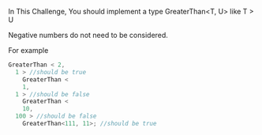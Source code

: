 In This Challenge, You should implement a type GreaterThan<T, U> like T > U

Negative numbers do not need to be considered.

For example

```typescript
GreaterThan < 2,
  1 > //should be true
    GreaterThan <
    1,
  1 > //should be false
    GreaterThan <
    10,
  100 > //should be false
    GreaterThan<111, 11>; //should be true
```
